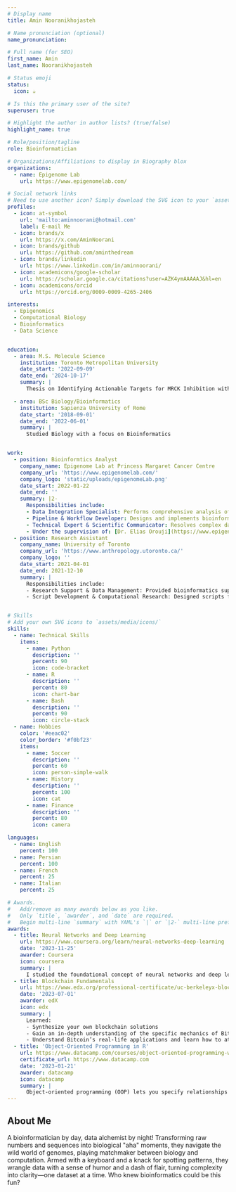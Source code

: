 ```yaml
---
# Display name
title: Amin Nooranikhojasteh

# Name pronunciation (optional)
name_pronunciation: 

# Full name (for SEO)
first_name: Amin
last_name: Nooranikhojasteh

# Status emoji
status:
  icon: ☕️

# Is this the primary user of the site?
superuser: true

# Highlight the author in author lists? (true/false)
highlight_name: true

# Role/position/tagline
role: Bioinformatician

# Organizations/Affiliations to display in Biography blox
organizations:
  - name: Epigenome Lab
    url: https://www.epigenomelab.com/

# Social network links
# Need to use another icon? Simply download the SVG icon to your `assets/media/icons/` folder.
profiles:
  - icon: at-symbol
    url: 'mailto:aminnoorani@hotmail.com'
    label: E-mail Me
  - icon: brands/x
    url: https://x.com/AminNoorani
  - icon: brands/github
    url: https://github.com/aminthedream
  - icon: brands/linkedin
    url: https://www.linkedin.com/in/aminnoorani/
  - icon: academicons/google-scholar
    url: https://scholar.google.ca/citations?user=AZK4ymAAAAAJ&hl=en
  - icon: academicons/orcid
    url: https://orcid.org/0009-0009-4265-2406

interests:
  - Epigenomics
  - Computational Biology
  - Bioinformatics
  - Data Science


education:
  - area: M.S. Molecule Science
    institution: Toronto Metropolitan University
    date_start: '2022-09-09'
    date_end: '2024-10-17'
    summary: |
      Thesis on Identifying Actionable Targets for MRCK Inhibition with BDP9066 for Ovarian Cancer. Supervised by [Dr. Michael Olson](https://www.olsonlab.ca/). 

  - area: BSc Biology/Bioinformatics
    institution: Sapienza University of Rome
    date_start: '2018-09-01'
    date_end: '2022-06-01'
    summary: |
      Studied Biology with a focus on Bioinformatics


work:
  - position: Bioinformtics Analyst
    company_name: Epigenome Lab at Princess Margaret Cancer Centre
    company_url: 'https://www.epigenomelab.com/'
    company_logo: 'static/uploads/epigenomeLab.png'
    date_start: 2022-01-22
    date_end: ''
    summary: |2-
      Responsibilities include:
      - Data Integration Specialist: Performs comprehensive analysis of NGS data at single-cell and bulk levels, integrating machine learning approaches with modalities such as methylation, multiome, and Hi-C.
      - Pipeline & Workflow Developer: Designs and implements bioinformatics workflows, transforming raw data into actionable insights and visualizations, leveraging high-performance computing and machine learning models.
      - Technical Expert & Scientific Communicator: Resolves complex data challenges, keeps current with the latest tools and techniques, and leads research publications, translating scientific findings into impactful contributions.
      - Under the supervision of: [Dr. Elias Orouji](https://www.epigenomelab.com/)
  - position: Research Assistant
    company_name: University of Toronto
    company_url: 'https://www.anthropology.utoronto.ca/'
    company_logo: ''
    date_start: 2021-04-01
    date_end: 2021-12-10
    summary: |
      Responsibilities include:
      - Research Support & Data Management: Provided bioinformatics support for anthropological research, including data collection, cleaning, and management from diverse sources, while contributing to multiple genomic projects.
      - Script Development & Computational Research: Designed scripts for large-scale genomic data mining, conducted research using HPC systems and cloud platforms, and regularly reported progress to supervisors.


# Skills
# Add your own SVG icons to `assets/media/icons/`
skills:
  - name: Technical Skills
    items:
      - name: Python
        description: ''
        percent: 90
        icon: code-bracket
      - name: R
        description: ''
        percent: 80
        icon: chart-bar
      - name: Bash
        description: ''
        percent: 90
        icon: circle-stack
  - name: Hobbies
    color: '#eeac02'
    color_border: '#f0bf23'
    items:
      - name: Soccer
        description: ''
        percent: 60
        icon: person-simple-walk
      - name: History
        description: ''
        percent: 100
        icon: cat
      - name: Finance
        description: ''
        percent: 80
        icon: camera

languages:
  - name: English
    percent: 100
  - name: Persian
    percent: 100
  - name: French
    percent: 25
  - name: Italian
    percent: 25

# Awards.
#   Add/remove as many awards below as you like.
#   Only `title`, `awarder`, and `date` are required.
#   Begin multi-line `summary` with YAML's `|` or `|2-` multi-line prefix and indent 2 spaces below.
awards:
  - title: Neural Networks and Deep Learning
    url: https://www.coursera.org/learn/neural-networks-deep-learning
    date: '2023-11-25'
    awarder: Coursera
    icon: coursera
    summary: |
      I studied the foundational concept of neural networks and deep learning. By the end, I was familiar with the significant technological trends driving the rise of deep learning; build, train, and apply fully connected deep neural networks; implement efficient (vectorized) neural networks; identify key parameters in a neural network’s architecture; and apply deep learning to your own applications.
  - title: Blockchain Fundamentals
    url: https://www.edx.org/professional-certificate/uc-berkeleyx-blockchain-fundamentals
    date: '2023-07-01'
    awarder: edX
    icon: edx
    summary: |
      Learned:
      - Synthesize your own blockchain solutions
      - Gain an in-depth understanding of the specific mechanics of Bitcoin
      - Understand Bitcoin’s real-life applications and learn how to attack and destroy Bitcoin, Ethereum, smart contracts and Dapps, and alternatives to Bitcoin’s Proof-of-Work consensus algorithm
  - title: 'Object-Oriented Programming in R'
    url: https://www.datacamp.com/courses/object-oriented-programming-with-s3-and-r6-in-r
    certificate_url: https://www.datacamp.com
    date: '2023-01-21'
    awarder: datacamp
    icon: datacamp
    summary: |
      Object-oriented programming (OOP) lets you specify relationships between functions and the objects that they can act on, helping you manage complexity in your code. This is an intermediate level course, providing an introduction to OOP, using the S3 and R6 systems. S3 is a great day-to-day R programming tool that simplifies some of the functions that you write. R6 is especially useful for industry-specific analyses, working with web APIs, and building GUIs.
---
```


## About Me

A bioinformatician by day, data alchemist by night! Transforming raw numbers and sequences into biological "aha" moments, they navigate the wild world of genomes, playing matchmaker between biology and computation. Armed with a keyboard and a knack for spotting patterns, they wrangle data with a sense of humor and a dash of flair, turning complexity into clarity—one dataset at a time. Who knew bioinformatics could be this fun?
